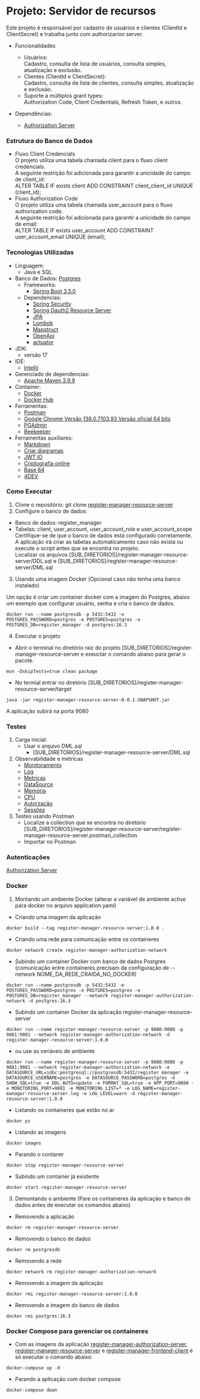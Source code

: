 # Projeto: Servidor de recursos
Este projeto é responsável por cadastro de usuários e clientes (ClientId e ClientSecret) e trabalha junto com authorizarion server.

* Funcionalidades
  * Usuários:    
    Cadastro, consulta de lista de usuários, consulta simples, atualização e exclusão.
  * Clientes (ClientId e ClientSecret):  
    Cadastro, consulta de lista de clientes, consulta simples, atualização e exclusão.
  * Suporte a múltiplos grant types:    
    Authorization Code, Client Credentials, Refresh Token, e outros.

* Dependências:
  * [Authorization Server](https://github.com/alberes/register-manager-authorization-server)
  
### Estrutura do Banco de Dados
* Fluxo Client Credencials    
  O projeto utiliza uma tabela chamada client para o fluxo client credencials.  
  A seguinte restrição foi adicionada para garantir a unicidade do campo de client_id:    
  ALTER TABLE IF exists client ADD CONSTRAINT client_client_id UNIQUE (client_id);
* Fluxo Authorization Code    
  O projeto utiliza uma tabela chamada user_account para o fluxo authorization code.  
  A seguinte restrição foi adicionada para garantir a unicidade do campo de email:    
  ALTER TABLE IF exists user_account ADD CONSTRAINT user_account_email UNIQUE (email);

### Tecnologias Utilizadas
* Linguagem:
  * Java e SQL
* Banco de Dados: [Postgres](https://www.postgresql.org/)
  * Frameworks:
    * [Spring Boot 3.5.0](https://start.spring.io/)
  * Dependencias:
    * [Spring Security](https://docs.spring.io/spring-security/reference/index.html)
    * [Spring Oauth2 Resource Server](https://docs.spring.io/spring-security/reference/servlet/oauth2/resource-server/index.html)
    * [JPA](https://docs.spring.io/spring-data/jpa/reference/index.html)
    * [Lombok](https://projectlombok.org/features/)
    * [Mapstruct](https://mapstruct.org/documentation/)
    * [OpenApi](https://springdoc.org/)
    * [actuator](https://docs.spring.io/spring-boot/docs/2.0.x/actuator-api/html/)
* JDK:
  * versão 17
* IDE:
  * [Intellij](https://www.jetbrains.com/idea/)
* Gerenciado de dependencias:
  * [Apache Maven 3.9.9](https://maven.apache.org/)
* Container:
  * [Docker](https://www.docker.com/)
  * [Docker Hub](https://hub.docker.com/)
* Ferramentas:
  * [Postman](https://www.postman.com/)
  * [Google Chrome Versão 136.0.7103.93 Versão oficial 64 bits](https://www.google.com/intl/pt-BR/chrome/)
  * [PGAdmin](https://www.pgadmin.org/)
  * [Beekeeper](https://www.beekeeperstudio.io/)
* Ferramentas auxiliares:
  * [Markdown](https://stackedit.io/app#)
  * [Criar diagramas](https://docs.github.com/pt/get-started/writing-on-github/working-with-advanced-formatting/creating-diagrams)
  * [JWT IO](https://jwt.io/)
  * [Criptografia online](https://bcrypt-generator.com/)
  * [Base 64](https://www.base64encode.org/)
  * [4DEV](https://www.4devs.com.br/)

### Como Executar
1. Clone o repositório: git clone [register-manager-resource-server](https://github.com/alberes/register-manager-resource-server)
2. Configure o banco de dados:
- Banco de dados: register_manager
- Tabelas: client, user_account, user_account_role e user_account_scope    
  Certifique-se de que o banco de dados está configurado corretamente.    
  A aplicação irá criar as tabelas automaticamento caso não exista ou execute o script antes que se encontra no projeto.    
  Localizar os arquivos [SUB_DIRETORIOS]/register-manager-resource-server/DDL.sql e [SUB_DIRETORIOS]/register-manager-resource-server/DML.sql
3. Usando uma imagem Docker (Opcional caso não tenha uma banco instalado)

Um opção é criar um container docker com a imagem do Postgres, abaixo um exemplo que configurar usuário, senha e cria o banco de dados.  
```
docker run --name postgresdb -p 5432:5432 -e POSTGRES_PASSWORD=postgres -e POSTGRES=postgres -e POSTGRES_DB=register_manager -d postgres:16.3
```
4. Executar o projeto
- Abrir o terminal no diretório raiz do projeto [SUB_DIRETORIOS]/register-manager-resource-server e exeuctar o comando abaixo para gerar o pacote.  
```
mvn -DskipTests=true clean package
```
- No termial entrar no diretório [SUB_DIRETORIOS]/register-manager-resource-server/target  
```
java -jar register-manager-resource-server-0.0.1-SNAPSHOT.jar
```

A aplicação subirá na porta 9080

### Testes
1. Carga inicial:
    - Usar o arquivo DML.sql
        - [SUB_DIRETORIOS]/register-manager-resource-server/DML.sql
2. Observabilidade e métricas
    - [Monitoramento](http://localhost:9081/actuator)
    - [Log](http://localhost:9081/actuator/logfile)
    - [Metricas](http://localhost:9081/actuator/metrics)
    - [DataSource](http://localhost:9081/actuator/metrics/hikaricp.connections.active)
    - [Memória](http://localhost:9081/actuator/metrics/jvm.buffer.memory.used)
    - [CPU](http://localhost:9081/actuator/metrics/process.cpu.usage)
    - [Autorzação](http://localhost:9081/actuator/metrics/spring.security.authorizations.active)
    - [Sessões](tomcat.sessions.active.current)
3. Testes usando Postman
    - Localize a collection que se encontra no diretório [SUB_DIRETORIOS]/register-manager-resource-server/register-manager-resource-server.postman_collection
    - Importar no Postman

### Autenticações

[Authorization Server](https://github.com/alberes/register-manager-authorization-server/blob/master/README.md)

### Docker

1. Montando um ambiente Docker (alterar a variável de ambiente active para docker no arquivo application.yaml)
   <a id="criar-register-manager-resource-server"></a>
- Criando uma imagem da aplicação
```
docker build --tag register-manager-resource-server:1.0.0 .
```
- Criando uma rede para comunicação entre os containeres
```
docker network create register-manager-authorization-network
```
- Subindo um container Docker com banco de dados Postgres (comunicação entre containeres precisam da configuração de --network NOME_DA_REDE_CRAIDA_NO_DOCKER)
```
docker run --name postgresdb -p 5432:5432 -e POSTGRES_PASSWORD=postgres -e POSTGRES=postgres -e POSTGRES_DB=register_manager --network register-manager-authorization-network -d postgres:16.3
```
- Subindo um container Docker da aplicação register-manager-resource-server
```
docker run --name register-manager-resource-server -p 9080:9080 -p 9081:9081 --network register-manager-authorization-network -d register-manager-resource-server:1.0.0
```
- ou use as veriáveis de ambiente
```
docker run --name register-manager-resource-server -p 9080:9080 -p 9081:9081 --network register-manager-authorization-network -e DATASOURCE_URL=jdbc:postgresql://postgresdb:5432/register_manager -e DATASOURCE_USERNAME=postgres -e DATASOURCE_PASSWORD=postgres -e SHOW_SQL=true -e DDL_AUTO=update -e FORMAT_SQL=true -e APP_PORT=9080 -e MONITORING_PORT=9081 -e MONITORING_LIST=* -e LOG_NAME=register-manager-resource-server.log -e LOG_LEVEL=warn -d register-manager-resource-server:1.0.0
``` 
- Listando os containeres que estão no ar
```
docker ps
``` 
- Listando as imagens
```
docker images
```
- Parando o contaner
```
docker stop register-manager-resource-server
```
- Subindo um container já existente
```
docker start register-manager-resource-server
```
3. Demontando o ambiente (Pare os containeres da aplicação e banco de dados antes de executar os comandos abaixo)
- Removendo a aplicação
```
docker rm register-manager-resource-server
```
- Removendo o banco de dados
```
docker rm postgresdb
```
- Removendo a rede
```
docker network rm register-manager-authorization-network
```
- Removendo a imagem da aplicação
```
docker rmi register-manager-resource-server:1.0.0
```
- Removendo a imagem do banco de dados
```
docker rmi postgres:16.3
```
### Docker Compose para gerenciar os containeres
- Com as imagens da aplicação [register-manager-authorization-server](https://github.com/alberes/register-manager-authorization-server), [register-manager-resource-server](#criar-register-manager-resource-server) e [register-manager-frontend-client](https://github.com/alberes/register-manager-frontend-client) é só executar o comando abaixo:
```   
docker-compose up -d
```
- Parando a aplicação com docker compose
```
docker-compose down
```